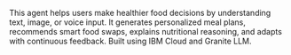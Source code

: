 This agent helps users make healthier food decisions by understanding text, image, or voice input. It generates personalized meal plans, recommends smart food swaps, explains nutritional reasoning, and adapts with continuous feedback. Built using IBM Cloud and Granite LLM.
